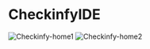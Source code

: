 # CheckinfyIDE 

![Checkinfy-home1](https://user-images.githubusercontent.com/61022242/87338919-7bf04700-c563-11ea-8ae8-570e7f1da2fa.png)
![Checkinfy-home2](https://user-images.githubusercontent.com/61022242/87338679-26b43580-c563-11ea-8afa-023497b03b95.png)
